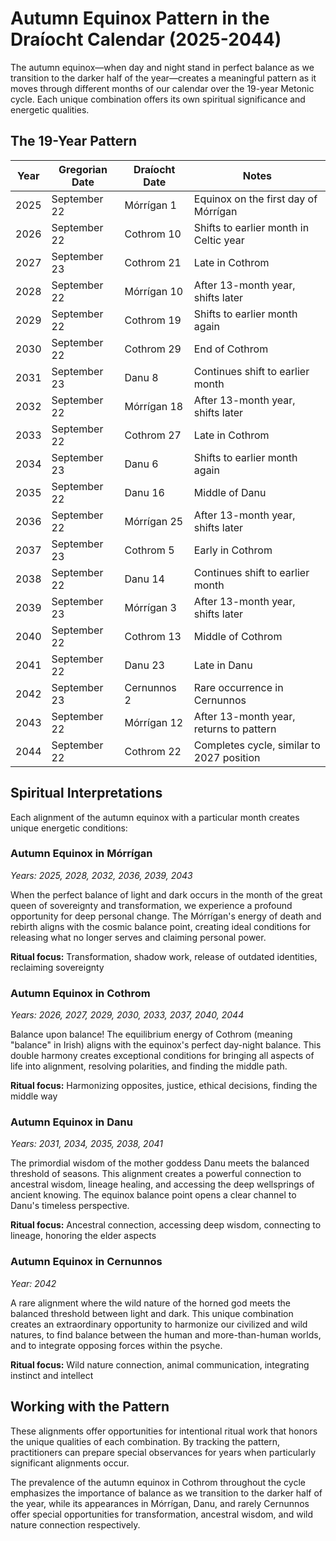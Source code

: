 # Autumn Equinox Pattern in the Draíocht Calendar (2025-2044)

The autumn equinox—when day and night stand in perfect balance as we transition to the darker half of the year—creates a meaningful pattern as it moves through different months of our calendar over the 19-year Metonic cycle. Each unique combination offers its own spiritual significance and energetic qualities.

## The 19-Year Pattern

| Year | Gregorian Date | Draíocht Date | Notes |
|------|----------------|---------------|-------|
| 2025 | September 22 | Mórrígan 1    | Equinox on the first day of Mórrígan |
| 2026 | September 22 | Cothrom 10    | Shifts to earlier month in Celtic year |
| 2027 | September 23 | Cothrom 21    | Late in Cothrom |
| 2028 | September 22 | Mórrígan 10   | After 13-month year, shifts later |
| 2029 | September 22 | Cothrom 19    | Shifts to earlier month again |
| 2030 | September 22 | Cothrom 29    | End of Cothrom |
| 2031 | September 23 | Danu 8        | Continues shift to earlier month |
| 2032 | September 22 | Mórrígan 18   | After 13-month year, shifts later |
| 2033 | September 22 | Cothrom 27    | Late in Cothrom |
| 2034 | September 23 | Danu 6        | Shifts to earlier month again |
| 2035 | September 22 | Danu 16       | Middle of Danu |
| 2036 | September 22 | Mórrígan 25   | After 13-month year, shifts later |
| 2037 | September 23 | Cothrom 5     | Early in Cothrom |
| 2038 | September 22 | Danu 14       | Continues shift to earlier month |
| 2039 | September 23 | Mórrígan 3    | After 13-month year, shifts later |
| 2040 | September 22 | Cothrom 13    | Middle of Cothrom |
| 2041 | September 22 | Danu 23       | Late in Danu |
| 2042 | September 23 | Cernunnos 2   | Rare occurrence in Cernunnos |
| 2043 | September 22 | Mórrígan 12   | After 13-month year, returns to pattern |
| 2044 | September 22 | Cothrom 22    | Completes cycle, similar to 2027 position |

## Spiritual Interpretations

Each alignment of the autumn equinox with a particular month creates unique energetic conditions:

### Autumn Equinox in Mórrígan

*Years: 2025, 2028, 2032, 2036, 2039, 2043*

When the perfect balance of light and dark occurs in the month of the great queen of sovereignty and transformation, we experience a profound opportunity for deep personal change. The Mórrígan's energy of death and rebirth aligns with the cosmic balance point, creating ideal conditions for releasing what no longer serves and claiming personal power.

**Ritual focus:** Transformation, shadow work, release of outdated identities, reclaiming sovereignty

### Autumn Equinox in Cothrom

*Years: 2026, 2027, 2029, 2030, 2033, 2037, 2040, 2044*

Balance upon balance! The equilibrium energy of Cothrom (meaning "balance" in Irish) aligns with the equinox's perfect day-night balance. This double harmony creates exceptional conditions for bringing all aspects of life into alignment, resolving polarities, and finding the middle path.

**Ritual focus:** Harmonizing opposites, justice, ethical decisions, finding the middle way

### Autumn Equinox in Danu

*Years: 2031, 2034, 2035, 2038, 2041*

The primordial wisdom of the mother goddess Danu meets the balanced threshold of seasons. This alignment creates a powerful connection to ancestral wisdom, lineage healing, and accessing the deep wellsprings of ancient knowing. The equinox balance point opens a clear channel to Danu's timeless perspective.

**Ritual focus:** Ancestral connection, accessing deep wisdom, connecting to lineage, honoring the elder aspects

### Autumn Equinox in Cernunnos

*Year: 2042*

A rare alignment where the wild nature of the horned god meets the balanced threshold between light and dark. This unique combination creates an extraordinary opportunity to harmonize our civilized and wild natures, to find balance between the human and more-than-human worlds, and to integrate opposing forces within the psyche.

**Ritual focus:** Wild nature connection, animal communication, integrating instinct and intellect

## Working with the Pattern

These alignments offer opportunities for intentional ritual work that honors the unique qualities of each combination. By tracking the pattern, practitioners can prepare special observances for years when particularly significant alignments occur.

The prevalence of the autumn equinox in Cothrom throughout the cycle emphasizes the importance of balance as we transition to the darker half of the year, while its appearances in Mórrígan, Danu, and rarely Cernunnos offer special opportunities for transformation, ancestral wisdom, and wild nature connection respectively.
